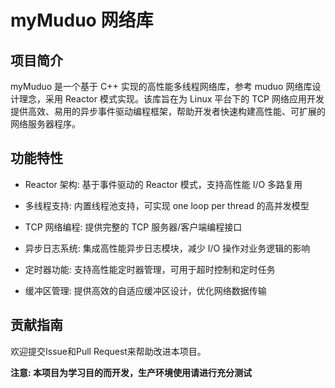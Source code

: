 # myMuduo 网络库

## 项目简介
myMuduo 是一个基于 C++ 实现的高性能多线程网络库，参考 muduo 网络库设计理念，采用 Reactor 模式实现。该库旨在为 Linux 平台下的 TCP 网络应用开发提供高效、易用的异步事件驱动编程框架，帮助开发者快速构建高性能、可扩展的网络服务器程序。

## 功能特性
- ​Reactor 架构: 基于事件驱动的 Reactor 模式，支持高性能 I/O 多路复用

- 多线程支持: 内置线程池支持，可实现 one loop per thread 的高并发模型

- TCP 网络编程: 提供完整的 TCP 服务器/客户端编程接口

- 异步日志系统: 集成高性能异步日志模块，减少 I/O 操作对业务逻辑的影响

- 定时器功能: 支持高性能定时器管理，可用于超时控制和定时任务

- 缓冲区管理: 提供高效的自适应缓冲区设计，优化网络数据传输

## 贡献指南
欢迎提交Issue和Pull Request来帮助改进本项目。

**注意: 本项目为学习目的而开发，生产环境使用请进行充分测试**